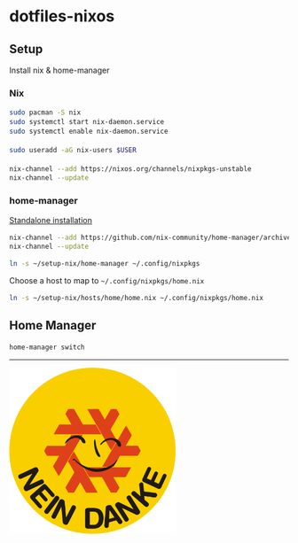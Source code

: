 # dotfiles-nixos

## Setup

Install nix & home-manager

### Nix

```bash
sudo pacman -S nix
sudo systemctl start nix-daemon.service
sudo systemctl enable nix-daemon.service

sudo useradd -aG nix-users $USER

nix-channel --add https://nixos.org/channels/nixpkgs-unstable
nix-channel --update
```

### home-manager

[Standalone installation](https://nix-community.github.io/home-manager/index.html#sec-install-standalone)

```bash
nix-channel --add https://github.com/nix-community/home-manager/archive/master.tar.gz home-manager
nix-channel --update
```

```bash
ln -s ~/setup-nix/home-manager ~/.config/nixpkgs
```

Choose a host to map to `~/.config/nixpkgs/home.nix`

```bash
ln -s ~/setup-nix/hosts/home/home.nix ~/.config/nixpkgs/home.nix
```

## Home Manager

```bash
home-manager switch
```

---

<img src="./docs/ansible-nein-danke.svg" alt="drawing" width="300"/>
